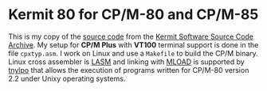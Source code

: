 # Kermit 80 for CP/M-80 and CP/M-85
This is my copy of the [source code](http://www.columbia.edu/kermit/ftp/archives/cpm80.tar.gz)
from the
[Kermit Software Source Code Archive](https://www.columbia.edu/kermit/archive.html).
My setup for **CP/M Plus** with **VT100** terminal support is done in the file `cpxtyp.asm`.
I work on Linux and use a `Makefile` to build the CP/M binary.
Linux cross assembler is [LASM](https://github.com/FozzTexx/lasm)
and linking with [MLOAD](mload.txt) is supported by
[tnylpo](https://gitlab.com/gbrein/tnylpo/) that allows the execution of programs
written for CP/M-80 version 2.2 under Unixy operating systems.

